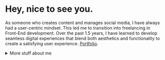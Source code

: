 # Hey, nice to see you.

As someone who creates content and manages social media, I have always had a user-centric mindset. This led me to transition into freelancing in Front-End development. Over the past 1.5 years, I have learned to develop seamless digital experiences that blend both aesthetics and functionality to create a satisfying user experience. [Portfolio](https://thiagojosesousa.netlify.app/).

<details>
<summary>
  More stuff about me
</summary>

## Quick overview


#### GitHub stats 

  <img align="center" src="https://github-readme-stats.anuraghazra1.vercel.app/api?username=ThiagoJoseSousa&show_icons=true&line_height=27&include_all_commits=true" alt="My github stats" />

### What I do

I specialize in creating websites, and I prioritize writing clean code
in my projects. As a practice, I avoid using third-party libraries in 
my study cases. Web development is my passion, and I believe that utilizing
the tools and resources that people have spent so much effort creating is 
truly amazing.

## My skills 📜

### Web technologies

- React
- Firebase
- SCSS
- Jquery
- Bootstrap5
- Webpack
- JavaScript
- UX
- Git
- NPM
- HTML5, CSS3

### Productivity utilities
- Compassionate communication
- Advanced Excel and VBA
- Word

### Languages 🌐

| Language      | Proficiency                                                               |
| ------------- | ------------------------------------------------------------------------- |
| Portuguese    | Native language                                                           |
| English       | C2 ([DET])                                                                |
| Spanish       | B1                                                                        |
| Mandarin      | HSK1                                                                      |

## What I'm currently learning 📚

- Redux toolkit

</details>
